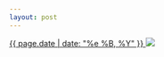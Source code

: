 ```yaml
---
layout: post
---
```


<p>
  <a href="/478">
    <time>{{ page.date | date: "%e %B, %Y" }}</time>
  </a>
  <a href="/478"><img src="{{ site.assets_url }}/478.jpg"/></a>
</p>
